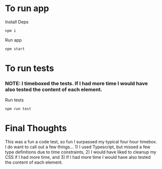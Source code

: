# To run app

Install Deps

```javascript
npm i
```

Run app

```javascript
npm start
```

# To run tests

### NOTE: I timeboxed the tests. If I had more time I would have also tested the content of each element.

Run tests

```javascript
npm run test
```

# Final Thoughts

This was a fun a code test, so fun I surpassed my typical four hour timebox. I do want to call out a few things... 1) I used Typescript, but missed a few type definitions due to time constraints, 2) I would have liked to cleanup my CSS if I had more time, and 3) If I had more time I would have also tested the content of each element.
